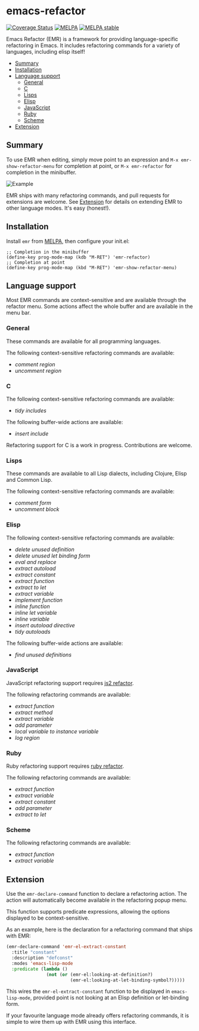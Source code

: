# emacs-refactor

[![Coverage Status](https://coveralls.io/repos/Wilfred/emacs-refactor/badge.svg)](https://coveralls.io/r/Wilfred/emacs-refactor)
[![MELPA](http://melpa.org/packages/emr-badge.svg)](http://melpa.org/#/emr)
[![MELPA stable](http://stable.melpa.org/packages/emr-badge.svg)](http://stable.melpa.org/#/emr)

Emacs Refactor (EMR) is a framework for providing language-specific
refactoring in Emacs. It includes refactoring commands for a variety
of languages, including elisp itself!

- [Summary](#user-content-summary)
- [Installation](#user-content-installation)
- [Language support](#user-content-language-support)
    - [General](#user-content-general)
    - [C](#user-content-c)
    - [Lisps](#user-content-lisps)
    - [Elisp](#user-content-elisp)
    - [JavaScript](#user-content-javascript)
    - [Ruby](#user-content-ruby)
    - [Scheme](#user-content-scheme)
- [Extension](#user-content-extension)

## Summary

To use EMR when editing, simply move point to an expression and
`M-x emr-show-refactor-menu` for completion at point, or `M-x emr-refactor` for completion in the minibuffer.

![Example][example-pic]

EMR ships with many refactoring commands, and pull requests for extensions are
welcome. See [Extension](#user-content-extension) for details on extending EMR
to other language modes. It's easy (honest!).

## Installation

Install `emr` from [MELPA](http://www.melpa.org/), then configure your
init.el:

```emacs-lisp
;; Completion in the minibuffer
(define-key prog-mode-map (kdb "M-RET") 'emr-refactor)
;; Completion at point
(define-key prog-mode-map (kbd "M-RET") 'emr-show-refactor-menu)

```

## Language support

Most EMR commands are context-sensitive and are available through the
refactor menu. Some actions affect the whole buffer and are available in
the menu bar.

### General

These commands are available for all programming languages.

The following context-sensitive refactoring commands are available:

* *comment region*
* *uncomment region*

### C

The following context-sensitive refactoring commands are available:

* *tidy includes*

The following buffer-wide actions are available:

* *insert include*

Refactoring support for C is a work in progress. Contributions are welcome.

### Lisps

These commands are available to all Lisp dialects, including Clojure, Elisp
and Common Lisp.

The following context-sensitive refactoring commands are available:

* *comment form*
* *uncomment block*

### Elisp

The following context-sensitive refactoring commands are available:

* *delete unused definition*
* *delete unused let binding form*
* *eval and replace*
* *extract autoload*
* *extract constant*
* *extract function*
* *extract to let*
* *extract variable*
* *implement function*
* *inline function*
* *inline let variable*
* *inline variable*
* *insert autoload directive*
* *tidy autoloads*

The following buffer-wide actions are available:

* *find unused definitions*

### JavaScript

JavaScript refactoring support requires [js2 refactor][].

The following refactoring commands are available:

* *extract function*
* *extract method*
* *extract variable*
* *add parameter*
* *local variable to instance variable*
* *log region*

### Ruby

Ruby refactoring support requires [ruby refactor][].

The following refactoring commands are available:

* *extract function*
* *extract variable*
* *extract constant*
* *add parameter*
* *extract to let*

### Scheme

The following refactoring commands are available:

* *extract function*
* *extract variable*

## Extension

Use the `emr-declare-command` function to declare a refactoring action. The
action will automatically become available in the refactoring popup menu.

This function supports predicate expressions, allowing the options displayed to
be context-sensitive.

As an example, here is the declaration for a refactoring command that ships with
EMR:

```lisp
(emr-declare-command 'emr-el-extract-constant
  :title "constant"
  :description "defconst"
  :modes 'emacs-lisp-mode
  :predicate (lambda ()
               (not (or (emr-el:looking-at-definition?)
                        (emr-el:looking-at-let-binding-symbol?)))))
```

This wires the `emr-el-extract-constant` function to be displayed in
`emacs-lisp-mode`, provided point is not looking at an Elisp definition or
let-binding form.

If your favourite language mode already offers refactoring commands, it is
simple to wire them up with EMR using this interface.

[example-pic]: https://raw.github.com/Wilfred/emacs-refactor/master/assets/emr.png
[js2 refactor]: https://github.com/magnars/js2-refactor.el
[ruby refactor]: https://github.com/ajvargo/ruby-refactor
[git]: http://git-scm.com
